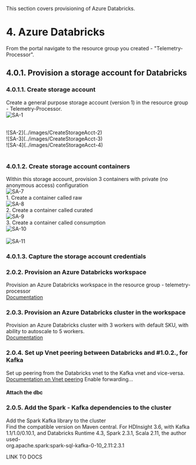 
This section covers provisioning of Azure Databricks.

# 4. Azure Databricks
From the portal navigate to the resource group you created - "Telemetry-Processor".

## 4.0.1.  Provision a storage account for Databricks 
### 4.0.1.1.  Create storage account
Create a general purpose storage account (version 1) in the resource group - Telemetry-Processor.<br>
![SA-1](../../images/CreateStorageAcct-1)

<br>
![SA-2](../images/CreateStorageAcct-2)
<br>
![SA-3](../images/CreateStorageAcct-3)
<br>
![SA-4](../images/CreateStorageAcct-4)
<br><br>

### 4.0.1.2.  Create storage account containers
Within this storage account, provision 3 containers with private (no anonymous access) configuration<br>
![SA-7](../images/CreateStorageAcct-7)
<br>1.  Create a container called raw<br>
![SA-8](../images/CreateStorageAcct-8)
<br>2.  Create a container called curated<br>
![SA-9](../images/CreateStorageAcct-9)
<br>3.  Create a container called consumption<br>
![SA-10](../images/CreateStorageAcct-10)
<br><br>
![SA-11](../images/CreateStorageAcct-11)

### 4.0.1.3. Capture the storage account credentials



### 2.0.2. Provision an Azure Databricks workspace
Provision an Azure Databricks workspace in the resource group - telemetry-processor<br>
[Documentation](https://docs.microsoft.com/en-us/azure/azure-databricks/quickstart-create-databricks-workspace-portal)

### 2.0.3. Provision an Azure Databricks cluster in the workspace
Provision an Azure Databricks cluster with 3 workers with default SKU, with ability to autoscale to 5 workers.<br>
[Documentation](https://docs.microsoft.com/en-us/azure/azure-databricks/quickstart-create-databricks-workspace-portal#create-a-spark-cluster-in-databricks)

### 2.0.4. Set up Vnet peering between Databricks and #1.0.2., for Kafka
Set up peering from the Databricks vnet to the Kafka vnet and vice-versa.<br>
[Documentation on Vnet peering](https://docs.azuredatabricks.net/administration-guide/cloud-configurations/azure/vnet-peering.html#vnet-peering)
Enable forwarding...

#### Attach the dbc

### 2.0.5. Add the Spark - Kafka dependencies to the cluster
Add the Spark Kafka library to the cluster<br>
Find the compatible version on Maven central.  For HDInsight 3.6, with Kafka 1.1/1.0/0.10.1, and Databricks Runtime 4.3, Spark 2.3.1, Scala 2.11, the author used-<br>
org.apache.spark:spark-sql-kafka-0-10_2.11:2.3.1

LINK TO DOCS

